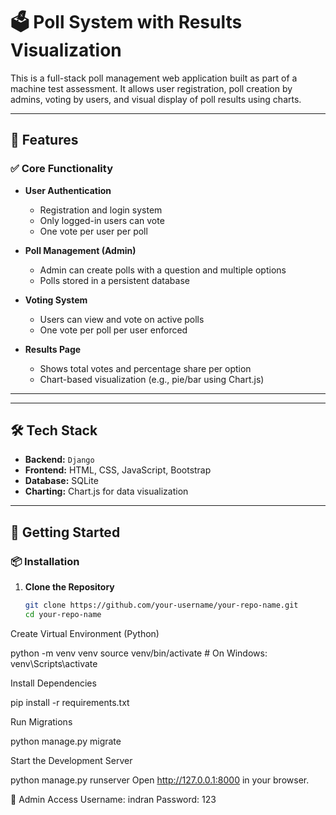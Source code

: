 # 🗳️ Poll System with Results Visualization

This is a full-stack poll management web application built as part of a machine test assessment. It allows user registration, poll creation by admins, voting by users, and visual display of poll results using charts.

---

## 📌 Features

### ✅ Core Functionality

- **User Authentication**
  - Registration and login system
  - Only logged-in users can vote
  - One vote per user per poll

- **Poll Management (Admin)**
  - Admin can create polls with a question and multiple options
  - Polls stored in a persistent database

- **Voting System**
  - Users can view and vote on active polls
  - One vote per poll per user enforced

- **Results Page**
  - Shows total votes and percentage share per option
  - Chart-based visualization (e.g., pie/bar using Chart.js)

---


---

## 🛠️ Tech Stack

- **Backend:** `Django` 
- **Frontend:** HTML, CSS, JavaScript, Bootstrap 
- **Database:** SQLite 
- **Charting:** Chart.js for data visualization

---

## 🚀 Getting Started

### 📦 Installation

1. **Clone the Repository**
   ```bash
   git clone https://github.com/your-username/your-repo-name.git
   cd your-repo-name

Create Virtual Environment (Python)

python -m venv venv
source venv/bin/activate   # On Windows: venv\Scripts\activate


Install Dependencies

pip install -r requirements.txt


Run Migrations

python manage.py migrate


Start the Development Server

python manage.py runserver
Open http://127.0.0.1:8000 in your browser.

🔐 Admin Access
Username: indran
Password: 123